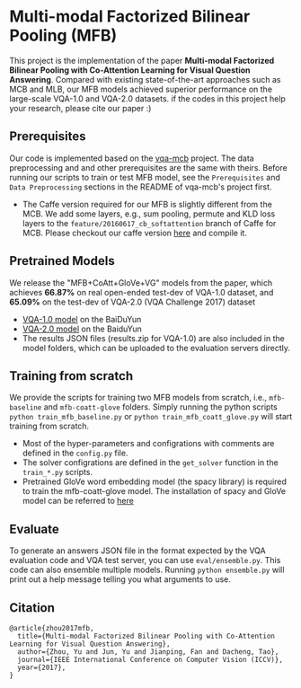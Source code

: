 # Multi-modal Factorized Bilinear Pooling (MFB)

This project is the implementation of the paper **Multi-modal Factorized Bilinear Pooling with Co-Attention Learning for Visual Question Answering**. Compared with existing state-of-the-art approaches such as MCB and MLB, our MFB models achieved superior performance on the large-scale VQA-1.0 and VQA-2.0 datasets. if the codes in this project help your research, please cite our paper :) 

## Prerequisites

Our code is implemented based on the [vqa-mcb](https://github.com/akirafukui/vqa-mcb) project. The data preprocessing and and other prerequisites are the same with theirs. Before running our scripts to train or test MFB model, see the `Prerequisites` and `Data Preprocessing` sections in the README of vqa-mcb's project first. 

- The Caffe version required for our MFB is slightly different from the MCB. We add some layers, e.g., sum pooling, permute and KLD loss layers to the `feature/20160617_cb_softattention` branch of Caffe for MCB. Please checkout our caffe version [here](https://github.com/yuzcccc/caffe) and compile it. 

## Pretrained Models

We release the "MFB+CoAtt+GloVe+VG" models from the paper, which achieves **66.87%** on real open-ended test-dev of VQA-1.0 dataset, and **65.09%** on the test-dev of VQA-2.0 (VQA Challenge 2017) dataset
- [VQA-1.0 model](http://pan.baidu.com/s/1o8LURge) on the BaiDuYun
- [VQA-2.0 model](http://pan.baidu.com/s/1pLjtkSV) on the BaiduYun
- The results JSON files (results.zip for VQA-1.0) are also included in the model folders, which can be uploaded to the evaluation servers directly.

## Training from scratch

We provide the scripts for training two MFB models from scratch, i.e., `mfb-baseline` and `mfb-coatt-glove` folders. Simply running the python scripts `python train_mfb_baseline.py` or `python train_mfb_coatt_glove.py` will start training from scratch. 

- Most of the hyper-parameters and configrations with comments are defined in the `config.py` file. 
- The solver configrations are defined in the `get_solver` function in the `train_*.py` scripts. 
- Pretrained GloVe word embedding model (the spacy library) is required to train the mfb-coatt-glove model. The installation of spacy and GloVe model can be referred to [here](https://github.com/akirafukui/vqa-mcb/tree/master/train)

## Evaluate

To generate an answers JSON file in the format expected by the VQA evaluation code and VQA test server, you can use `eval/ensemble.py`. This code can also ensemble multiple models. Running `python ensemble.py` will print out a help message telling you what arguments to use.

## Citation
```
@article{zhou2017mfb,
  title={Multi-modal Factorized Bilinear Pooling with Co-Attention Learning for Visual Question Answering},
  author={Zhou, Yu and Jun, Yu and Jianping, Fan and Dacheng, Tao},
  journal={IEEE International Conference on Computer Vision (ICCV)},
  year={2017},
}
```
